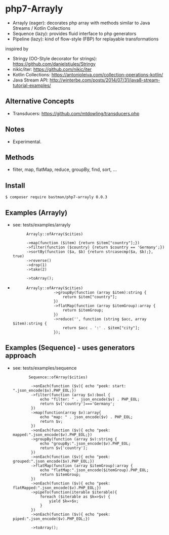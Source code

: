 # php7-Arrayly
- Arrayly (eager): decorates php array with methods similar to Java Streams / Kotlin Collections
- Sequence (lazy): provides fluid interface to php generators
- Pipeline (lazy): kind of flow-style (FBP) for replayable transformations


inspired by 
- Stringy (OO-Style decorator for strings): https://github.com/danielstjules/Stringy
- nikic/iter: https://github.com/nikic/iter
- Kotlin Collections: https://antonioleiva.com/collection-operations-kotlin/
- Java Stream API: http://winterbe.com/posts/2014/07/31/java8-stream-tutorial-examples/

## Alternative Concepts
- Transducers: https://github.com/mtdowling/transducers.php

## Notes
- Experimental.

## Methods
 - filter, map, flatMap, reduce, groupBy, find, sort, ...
 
## Install
    $ composer require bastman/php7-arrayly 0.0.3

## Examples (Arrayly)
- see: tests/examples/arrayly

            Arrayly::ofArray($cities)
            
            ->map(function ($item) {return $item["country"];})
            ->filter(function ($country) {return $country == 'Germany';})
            ->sortBy(function ($a, $b) {return strcasecmp($a, $b);}, true)
            ->reverse()
            ->drop(1)
            ->take(2)
            
            ->toArray();
-             
            Arrayly::ofArray($cities)
                        ->groupBy(function (array $item):string {
                            return $item["country"];
                        })
                        ->flatMap(function (array $itemGroup):array {
                            return $itemGroup;
                        })
                        ->reduce('', function (string $acc, array $item):string {
                            return $acc . ':' . $item["city"];
                        });
                        
## Examples (Sequence)  - uses generators approach           
- see: tests/examples/sequence

             Sequence::ofArray($cities)
             
              ->onEach(function ($v){ echo "peek: start: ".json_encode($v).PHP_EOL;})
              ->filter(function (array $v):bool {
                  echo "filter: " . json_encode($v) . PHP_EOL;
                  return $v['country']==='Germany';
              })
              ->map(function(array $v):array{
                  echo "map: " . json_encode($v) . PHP_EOL;
                  return $v;
              })
              ->onEach(function ($v){ echo "peek: mapped:".json_encode($v).PHP_EOL;})
              ->groupBy(function (array $v):string {
                  echo "groupBy:".json_encode($v).PHP_EOL;
                  return $v['country'];
              })
              ->onEach(function ($v){ echo "peek: grouped:".json_encode($v).PHP_EOL;})
              ->flatMap(function (array $itemGroup):array {
                  echo "flatMap:".json_encode($itemGroup).PHP_EOL;
                  return $itemGroup;
              })
              ->onEach(function ($v){ echo "peek: flatMapped:".json_encode($v).PHP_EOL;})
              ->pipeTo(function(iterable $iterable){
                  foreach ($iterable as $k=>$v) {
                      yield $k=>$v;
                  }
              })
              ->onEach(function ($v){ echo "peek: piped:".json_encode($v).PHP_EOL;})
  
              ->toArray();